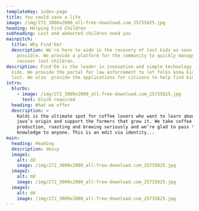 ```yaml
---
templateKey: index-page
title: You could save a life
image: /img/272_3000x2000_all-free-download.com_25735825.jpg
heading: Helping Find Children
subheading: Lost and abducted children need you
mainpitch:
  title: Why Find'Em?
  description: We're here to aide in the recovery of lost kids as soon as
    possible. We provide a platform for the community to quickly manage and
    recover lost children.
description: Find'Em is the leader in innovative and simple technology to find
  kids. We provide the portal for law enforcement to let folks know kids are
  lost. We also  provide the applications for citizens to help find kids fast.
intro:
  blurbs:
    - image: /img/272_3000x2000_all-free-download.com_25735825.jpg
      text: blurb required
  heading: What we offer
  description: >
    Kaldi is the ultimate spot for coffee lovers who want to learn about their
    java’s origin and support the farmers that grew it. We take coffee
    production, roasting and brewing seriously and we’re glad to pass that
    knowledge to anyone. This is an edit via identity...
main:
  heading: Heading
  description: descp
  image1:
    alt: dd
    image: /img/272_3000x2000_all-free-download.com_25735825.jpg
  image2:
    alt: dd
    image: /img/272_3000x2000_all-free-download.com_25735825.jpg
  image3:
    alt: dd
    image: /img/272_3000x2000_all-free-download.com_25735825.jpg
---
```

